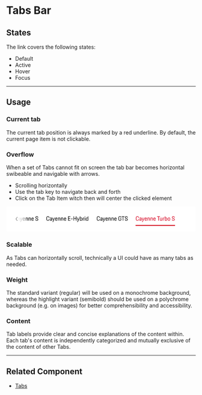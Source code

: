 # Tabs Bar

## States

The link covers the following states:

* Default
* Active
* Hover
* Focus

---

## Usage

### Current tab

The current tab position is always marked by a red underline. By default, the current page item is not clickable.

### Overflow

When a set of Tabs cannot fit on screen the tab bar becomes horizontal swibeable and navigable with arrows.

- Scrolling horizontally
- Use the tab key to navigate back and forth 
- Click on the Tab Item witch then will center the clicked element

![Possible overflow](./assets/tab-overflow.png)

### Scalable

As Tabs can horizontally scroll, technically a UI could have as many tabs as needed.

### Weight

The standard variant (regular) will be used on a monochrome background, whereas the highlight variant (semibold) should be 
used on a polychrome background (e.g. on images) for better comprehensibility and accessibility.

### Content

Tab labels provide clear and concise explanations of the content within. Each tab's content is independently categorized and mutually exclusive of the content of other Tabs.

---

## Related Component
* [Tabs](#/components/tabs)